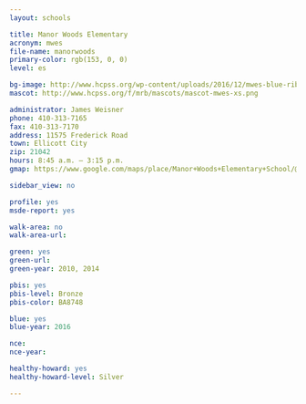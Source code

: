 ```yaml
---
layout: schools

title: Manor Woods Elementary
acronym: mwes
file-name: manorwoods
primary-color: rgb(153, 0, 0)
level: es

bg-image: http://www.hcpss.org/wp-content/uploads/2016/12/mwes-blue-ribbon-school-award.jpg
mascot: http://www.hcpss.org/f/mrb/mascots/mascot-mwes-xs.png

administrator: James Weisner
phone: 410-313-7165
fax: 410-313-7170
address: 11575 Frederick Road
town: Ellicott City
zip: 21042
hours: 8:45 a.m. – 3:15 p.m.
gmap: https://www.google.com/maps/place/Manor+Woods+Elementary+School/@39.290175,-76.9155706,17z/data=!3m1!4b1!4m2!3m1!1s0x89c8212dd9efb11d:0x57d75bf34c0a65c6?hl=en

sidebar_view: no

profile: yes
msde-report: yes 

walk-area: no
walk-area-url:

green: yes
green-url:
green-year: 2010, 2014

pbis: yes
pbis-level: Bronze
pbis-color: BA8748

blue: yes
blue-year: 2016

nce:
nce-year:

healthy-howard: yes
healthy-howard-level: Silver

---
```

